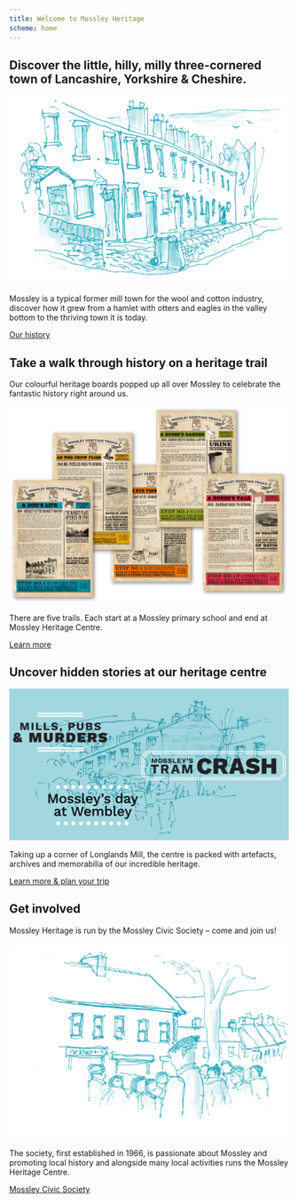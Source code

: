 ```yaml
---
title: Welcome to Mossley Heritage
scheme: home
---
```

<section class="section section--first">
  <div class="layout layout--intro layout--image-overflow">
    <div class="layout__text-top">
      <h1 class="main__title">Discover the little, hilly, milly three-cornered town of Lancashire, Yorkshire & Cheshire.</h1>
    </div>
    <div class="layout__image">
      <img src="/images/home/MH_Homepage_Top@2x.jpg" alt="An illustration of Mossley">
    </div>
    <div class="layout__text-bottom">
      <p class="bigger--on-portrait">Mossley is a typical former mill town for the wool and cotton industry, discover how it grew from a hamlet with otters and eagles in the valley bottom to the thriving town it is today.</p>
      <p><a class="btn btn--1" href="/history">Our history</a></p>
    </div>
  </div>
</section>

<div class="textured">
  <section class="section">
    <div class="layout layout--switch-left layout--index-trails">
      <div class="layout__text-top">
        <h2 class="narrow">Take a walk through history on a heritage trail</h2>
        <p class="bigger narrow">Our colourful heritage boards popped up all over Mossley to celebrate the fantastic history right around us.</p>
      </div>
      <div class="layout__image">
        <img src="/images/home/MH_TrailsPosters_@2x.png" alt="A montage of the heritage trail signs" class="index--take-a-walk">
      </div>
      <div class="layout__text-bottom">
        <p class="narrow bigger--on-portrait">There are five trails. Each start at a Mossley primary school and end at Mossley Heritage Centre.</p>
        <p ><a class="btn btn--2" href="/trails">Learn more</a></p>
      </div>
    </div>
  </section>
</div>

<div class="filled">
  <section class="section">
    <div class="layout layout--index-uncover">
      <div class="layout__text-top">
        <h2 class="narrow">Uncover hidden stories at our heritage centre</h2>
      </div>
      <div class="layout__image">
        <img src="/images/home/MH_Homepage_Centre@2x.jpg" alt="A montage of some of the things you can find at the heritage centre">
      </div>
      <div class="layout__text-bottom">
        <p class="narrow bigger--on-portrait">Taking up a corner of Longlands Mill, the centre is packed with artefacts, archives and memorabilia of our incredible heritage.</p>
        <a class="btn btn--3" href="/visit">Learn more & plan your trip</a>
      </div>
    </div>
  </section>
</div>

<section class="section">
  <div class="layout layout--main layout--image-overflow layout--switch-left layout--get-involved">
    <div class="layout__text-top">
      <h2>Get involved</h2>
      <p class="bigger">Mossley Heritage is run by the Mossley Civic Society – come and join us!</p>
    </div>
    <div class="layout__image">
      <img src="/images/home/MH_Homepage_Getinvolved@2x.jpg" alt="An illustration of the heritage centre">
    </div>
    <div class="layout__text-bottom">
      <p>The society, first established in 1966, is passionate about Mossley and promoting local history and alongside many local activities runs the Mossley Heritage Centre.</p>
      <p><a href="/civic-society" class="btn btn--1">Mossley Civic Society</a></p>
    </div>
  </div>
</section>

